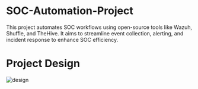 # SOC-Automation-Project
This project automates SOC workflows using open-source tools like Wazuh, Shuffle, and TheHive. It aims to streamline event collection, alerting, and incident response to enhance SOC efficiency.

# Project Design
![design](https://github.com/user-attachments/assets/d3349ba6-9ddb-4817-894a-0e131a30c6cc)


